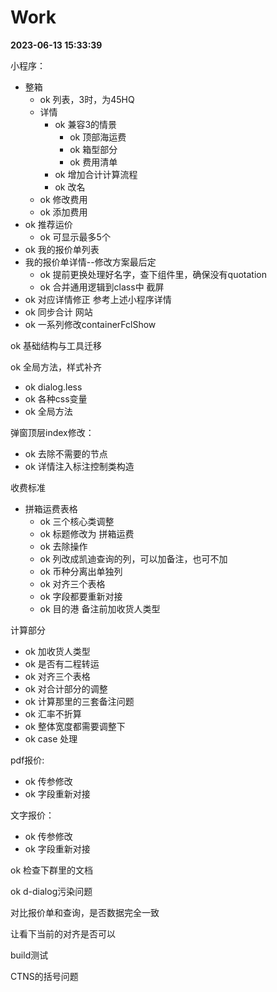 # Work

**2023-06-13 15:33:39**

小程序：
  * 整箱
    * ok 列表，3时，为45HQ
    * 详情
      * ok 兼容3的情景
        * ok 顶部海运费
        * ok 箱型部分
        * ok 费用清单
      * ok 增加合计计算流程
      * ok 改名
    * ok 修改费用
    * ok 添加费用
  * ok 推荐运价
    * ok 可显示最多5个
  * ok 我的报价单列表
  * 我的报价单详情--修改方案最后定
    * ok 提前更换处理好名字，查下组件里，确保没有quotation
    * ok 合并通用逻辑到class中
截屏
  * ok 对应详情修正 参考上述小程序详情
  * ok 同步合计
网站
  * ok 一系列修改containerFclShow 




ok 基础结构与工具迁移

ok 全局方法，样式补齐

* ok dialog.less
* ok 各种css变量
* ok 全局方法

弹窗顶层index修改：
* ok 去除不需要的节点
* ok 详情注入标注控制类构造

收费标准 
* 拼箱运费表格
  * ok 三个核心类调整
  * ok 标题修改为 拼箱运费
  * ok 去除操作
  * ok 列改成凯迪查询的列，可以加备注，也可不加
  * ok 币种分离出单独列
  * ok 对齐三个表格
  * ok 字段都要重新对接
  * ok 目的港 备注前加收货人类型

计算部分
* ok 加收货人类型
* ok 是否有二程转运
* ok 对齐三个表格
* ok 对合计部分的调整
* ok 计算那里的三套备注问题
* ok 汇率不折算
* ok 整体宽度都需要调整下
* ok case 处理

pdf报价:
* ok 传参修改
* ok 字段重新对接

文字报价：
* ok 传参修改
* ok 字段重新对接


ok 检查下群里的文档

ok d-dialog污染问题

对比报价单和查询，是否数据完全一致

让看下当前的对齐是否可以

build测试

CTNS的括号问题